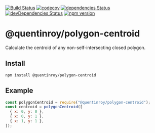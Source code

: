 [![Build Status](https://travis-ci.org/QuentinRoy/polygon-centroid.svg?branch=master)](https://travis-ci.org/QuentinRoy/polygon-centroid)
[![codecov](https://codecov.io/gh/QuentinRoy/polygon-centroid/branch/master/graph/badge.svg)](https://codecov.io/gh/QuentinRoy/polygon-centroid)
[![dependencies Status](https://david-dm.org/quentinroy/polygon-centroid/status.svg)](https://david-dm.org/quentinroy/polygon-centroid)
[![devDependencies Status](https://david-dm.org/quentinroy/polygon-centroid/dev-status.svg)](https://david-dm.org/quentinroy/polygon-centroid?type=dev)
[![npm version](https://img.shields.io/npm/v/@quentinroy/polygon-centroid.svg)](https://www.npmjs.com/package/@quentinroy/polygon-centroid)

# @quentinroy/polygon-centroid

Calculate the centroid of any non-self-intersecting closed polygon.

## Install

`npm install @quentinroy/polygon-centroid`

## Example

```js
const polygonCentroid = require("@quentinroy/polygon-centroid");
const centroid = polygonCentroid([
  { x: 0, y: 0 },
  { x: 0, y: 1 },
  { x: 1, y: 1 },
]);
```
